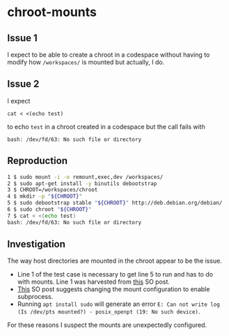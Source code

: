 # chroot-mounts

## Issue 1
I expect to be able to create a chroot in a codespace without having to modify how `/workspaces/` is mounted but actually, I do. 

## Issue 2
I expect 

```
cat < <(echo test)
```

to echo `test` in a chroot created in a codespace but the call fails with

```
bash: /dev/fd/63: No such file or directory
```

## Reproduction

```bash
1 $ sudo mount -i -o remount,exec,dev /workspaces/
2 $ sudo apt-get install -y binutils debootstrap
3 $ CHROOT=/workspaces/chroot
4 $ mkdir -p "${CHROOT}"
5 $ sudo debootstrap stable "${CHROOT}" http://deb.debian.org/debian/
6 $ sudo chroot "${CHROOT}"
7 $ cat < <(echo test)
bash: /dev/fd/63: No such file or directory
```

## Investigation

The way host directories are mounted in the chroot appear to be the issue. 
- Line 1 of the test case is necessary to get line 5 to run and has to do with mounts. Line 1 was harvested from [this](https://superuser.com/questions/620003/debootstrap-error-in-ubuntu-13-04-raring
) SO post.
- [This](https://unix.stackexchange.com/questions/405419/bash-process-substitution-in-chroot-without-dev-and-proc) SO post suggests changing the mount configuration to enable subprocess.
- Running `apt install sudo` will generate an error `E: Can not write log (Is /dev/pts mounted?) - posix_openpt (19: No such device)`.

For these reasons I suspect the mounts are unexpectedly configured. 
